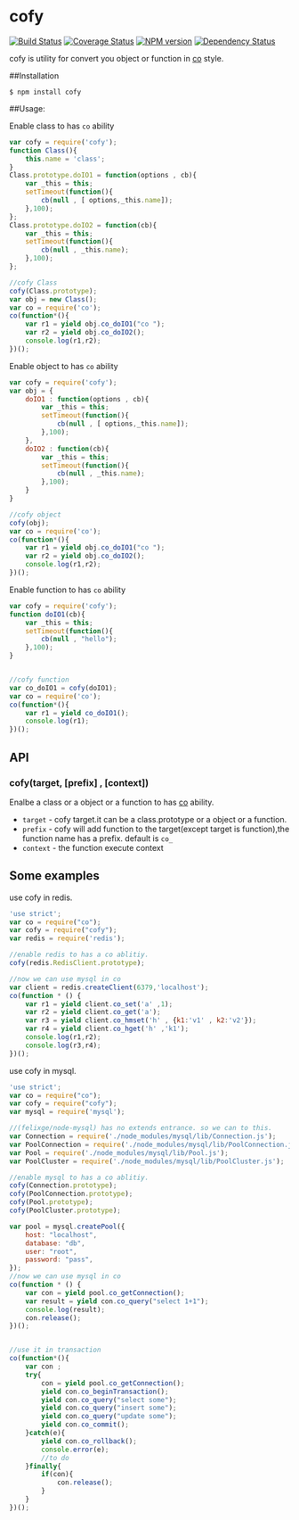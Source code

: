 cofy
====
[![Build Status](https://travis-ci.org/RocksonZeta/cofy.svg?branch=master)](https://travis-ci.org/RocksonZeta/cofy)
[![Coverage Status](https://coveralls.io/repos/RocksonZeta/cofy/badge.png?branch=master)](https://coveralls.io/r/RocksonZeta/cofy?branch=master)
[![NPM version](https://badge.fury.io/js/cofy.svg)](http://badge.fury.io/js/cofy)
[![Dependency Status](https://david-dm.org/RocksonZeta/cofy.svg)](https://david-dm.org/RocksonZeta/cofy)

cofy is utility for convert you object or function in [co](https://github.com/visionmedia/co) style.

##Installation
```
$ npm install cofy
```

##Usage:

Enable class to has `co` ability
```javascript
var cofy = require('cofy');
function Class(){
	this.name = 'class';
}
Class.prototype.doIO1 = function(options , cb){
	var _this = this;
	setTimeout(function(){
		cb(null , [ options,_this.name]);
	},100);
};
Class.prototype.doIO2 = function(cb){
	var _this = this;
	setTimeout(function(){
		cb(null , _this.name);
	},100);
};

//cofy Class
cofy(Class.prototype);
var obj = new Class();
var co = require('co');
co(function*(){
	var r1 = yield obj.co_doIO1("co ");
	var r2 = yield obj.co_doIO2();
	console.log(r1,r2);
})();

```

Enable object to has `co` ability
```javascript
var cofy = require('cofy');
var obj = {
	doIO1 : function(options , cb){
		var _this = this;
		setTimeout(function(){
			cb(null , [ options,_this.name]);
		},100);
	},
	doIO2 : function(cb){
		var _this = this;
		setTimeout(function(){
			cb(null , _this.name);
		},100);
	}
}

//cofy object
cofy(obj);
var co = require('co');
co(function*(){
	var r1 = yield obj.co_doIO1("co ");
	var r2 = yield obj.co_doIO2();
	console.log(r1,r2);
})();

```

Enable function to has `co` ability
```javascript
var cofy = require('cofy');
function doIO1(cb){
	var _this = this;
	setTimeout(function(){
		cb(null , "hello");
	},100);
}


//cofy function
var co_doIO1 = cofy(doIO1);
var co = require('co');
co(function*(){
	var r1 = yield co_doIO1();
	console.log(r1);
})();

```

## API

### cofy(target, [prefix] , [context])

Enalbe a class or a object or a function to has [co](https://github.com/visionmedia/co) ability.
- `target` - cofy target.it can be a class.prototype or a object or a function.
- `prefix` - cofy will add function to the target(except target is function),the function name has a prefix. default is `co_`
- `context` - the function execute context

## Some examples
use cofy in redis.
```javascript
'use strict';
var co = require("co");
var cofy = require("cofy");
var redis = require('redis');

//enable redis to has a co ablitiy.
cofy(redis.RedisClient.prototype);

//now we can use mysql in co 
var client = redis.createClient(6379,'localhost');
co(function * () {
	var r1 = yield client.co_set('a' ,1);
	var r2 = yield client.co_get('a');
	var r3 = yield client.co_hmset('h' , {k1:'v1' , k2:'v2'});
	var r4 = yield client.co_hget('h' ,'k1');
	console.log(r1,r2);
	console.log(r3,r4);
})();
```

use cofy in mysql.
```javascript
'use strict';
var co = require("co");
var cofy = require("cofy");
var mysql = require('mysql');

//(felixge/node-mysql) has no extends entrance. so we can to this.
var Connection = require('./node_modules/mysql/lib/Connection.js');
var PoolConnection = require('./node_modules/mysql/lib/PoolConnection.js');
var Pool = require('./node_modules/mysql/lib/Pool.js');
var PoolCluster = require('./node_modules/mysql/lib/PoolCluster.js');

//enable mysql to has a co ablitiy.
cofy(Connection.prototype);
cofy(PoolConnection.prototype);
cofy(Pool.prototype);
cofy(PoolCluster.prototype);

var pool = mysql.createPool({
	host: "localhost",
    database: "db",
    user: "root",
    password: "pass",
});
//now we can use mysql in co 
co(function * () {
	var con = yield pool.co_getConnection();
	var result = yield con.co_query("select 1+1");
	console.log(result);
	con.release();
})();


//use it in transaction
co(function*(){
	var con ;
	try{
		con = yield pool.co_getConnection();
		yield con.co_beginTransaction();
		yield con.co_query("select some");
		yield con.co_query("insert some");
		yield con.co_query("update some");
		yield con.co_commit();
	}catch(e){
		yield con.co_rollback();
		console.error(e);
		//to do 
	}finally{
		if(con){
			con.release();
		}
	}
})();